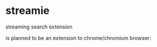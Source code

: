 streamie
========

streaming search extension


is planned to be an extension to chrome/chromium browser: 
